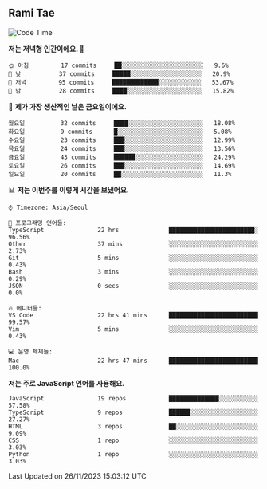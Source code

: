 ## Rami Tae

<!--START_SECTION:waka-->
![Code Time](http://img.shields.io/badge/Code%20Time-1%2C247%20hrs%2030%20mins-blue)

**저는 저녁형 인간이에요. 🦉** 

```text
🌞 아침         17 commits     ██░░░░░░░░░░░░░░░░░░░░░░░   9.6% 
🌆 낮　         37 commits     █████░░░░░░░░░░░░░░░░░░░░   20.9% 
🌃 저녁         95 commits     █████████████░░░░░░░░░░░░   53.67% 
🌙 밤　         28 commits     ████░░░░░░░░░░░░░░░░░░░░░   15.82%

```
📅 **제가 가장 생산적인 날은 금요일이에요.** 

```text
월요일          32 commits     ████░░░░░░░░░░░░░░░░░░░░░   18.08% 
화요일          9 commits      █░░░░░░░░░░░░░░░░░░░░░░░░   5.08% 
수요일          23 commits     ███░░░░░░░░░░░░░░░░░░░░░░   12.99% 
목요일          24 commits     ███░░░░░░░░░░░░░░░░░░░░░░   13.56% 
금요일          43 commits     ██████░░░░░░░░░░░░░░░░░░░   24.29% 
토요일          26 commits     ███░░░░░░░░░░░░░░░░░░░░░░   14.69% 
일요일          20 commits     ██░░░░░░░░░░░░░░░░░░░░░░░   11.3%

```


📊 **저는 이번주를 이렇게 시간을 보냈어요.** 

```text
⌚︎ Timezone: Asia/Seoul

💬 프로그래밍 언어들: 
TypeScript               22 hrs              ████████████████████████░   96.56% 
Other                    37 mins             ░░░░░░░░░░░░░░░░░░░░░░░░░   2.73% 
Git                      5 mins              ░░░░░░░░░░░░░░░░░░░░░░░░░   0.43% 
Bash                     3 mins              ░░░░░░░░░░░░░░░░░░░░░░░░░   0.29% 
JSON                     0 secs              ░░░░░░░░░░░░░░░░░░░░░░░░░   0.0%

🔥 에디터들: 
VS Code                  22 hrs 41 mins      █████████████████████████   99.57% 
Vim                      5 mins              ░░░░░░░░░░░░░░░░░░░░░░░░░   0.43%

💻 운영 체제들: 
Mac                      22 hrs 47 mins      █████████████████████████   100.0%

```

**저는 주로 JavaScript 언어를 사용해요.** 

```text
JavaScript               19 repos            ██████████████░░░░░░░░░░░   57.58% 
TypeScript               9 repos             ██████░░░░░░░░░░░░░░░░░░░   27.27% 
HTML                     3 repos             ██░░░░░░░░░░░░░░░░░░░░░░░   9.09% 
CSS                      1 repo              ░░░░░░░░░░░░░░░░░░░░░░░░░   3.03% 
Python                   1 repo              ░░░░░░░░░░░░░░░░░░░░░░░░░   3.03%

```



 Last Updated on 26/11/2023 15:03:12 UTC
<!--END_SECTION:waka-->
